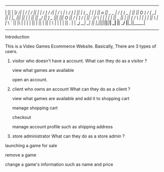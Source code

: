 
  ____  __ __  _____ ______       ____   ____  ___ ___    ___       _____ ______   ___   ____     ___ 
 |    ||  |  |/ ___/|      |     /    | /    ||   |   |  /  _]     / ___/|      | /   \ |    \   /  _]
 |__  ||  |  (   \_ |      |    |   __||  o  || _   _ | /  [_     (   \_ |      ||     ||  D  ) /  [_ 
 __|  ||  |  |\__  ||_|  |_|    |  |  ||     ||  \_/  ||    _]     \__  ||_|  |_||  O  ||    / |    _]
/  |  ||  :  |/  \ |  |  |      |  |_ ||  _  ||   |   ||   [_      /  \ |  |  |  |     ||    \ |   [_ 
\  `  ||     |\    |  |  |      |     ||  |  ||   |   ||     |     \    |  |  |  |     ||  .  \|     |
 \____j \__,_| \___|  |__|      |___,_||__|__||___|___||_____|      \___|  |__|   \___/ |__|\_||_____|
                                                                                                      
____________________________________________________________________________________                                                                                                                        
Introduction

This is a Video Games Ecommerce Website. Basically, There are 3 types of users.

1. visitor who doesn't have a account.
   What can they do as a visitor ?

   view what games are available

   open an account.


2. client who owns an account
   What can they do as a client ?

   view what games are available and add it to shopping cart

   manage shopping cart

   checkout

   manage account profile such as shipping address


3. store administrator
What can they do as a store admin ?

launching a game for sale

remove a game

change a game's information such as name and price

